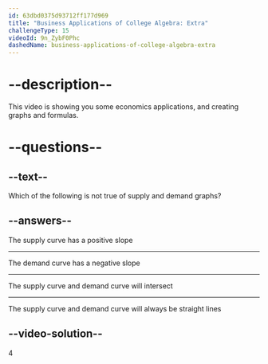```yaml
---
id: 63dbd0375d93712ff177d969
title: "Business Applications of College Algebra: Extra"
challengeType: 15
videoId: 9n_ZybF0Phc
dashedName: business-applications-of-college-algebra-extra
---
```


# --description--

This video is showing you some economics applications, and creating graphs and formulas.

# --questions--

## --text--

Which of the following is not true of supply and demand graphs?

## --answers--

The supply curve has a positive slope

---

The demand curve has a negative slope

---

The supply curve and demand curve will intersect

---

The supply curve and demand curve will always be straight lines

## --video-solution--

4
